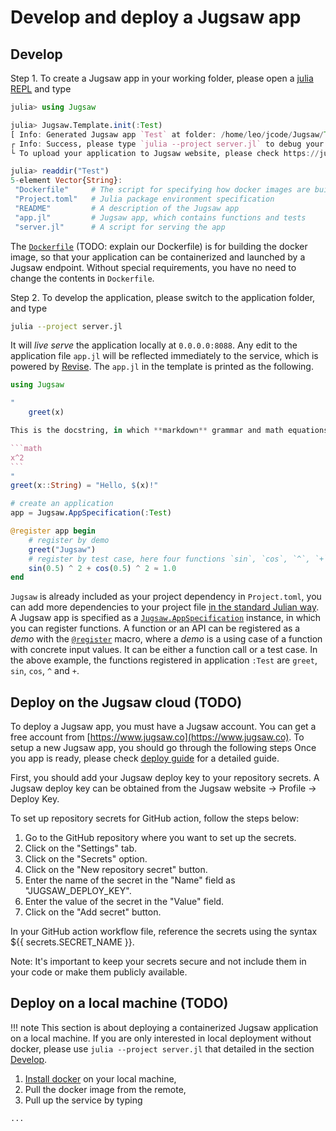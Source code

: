 # Develop and deploy a Jugsaw app

## Develop
Step 1. To create a Jugsaw app in your working folder, please open a [julia REPL](https://docs.julialang.org/en/v1/stdlib/REPL/) and type
```julia
julia> using Jugsaw

julia> Jugsaw.Template.init(:Test)
[ Info: Generated Jugsaw app `Test` at folder: /home/leo/jcode/Jugsaw/Test
┌ Info: Success, please type `julia --project server.jl` to debug your application locally.
└ To upload your application to Jugsaw website, please check https://jugsaw.github.io/Jugsaw/dev/developer

julia> readdir("Test")
5-element Vector{String}:
 "Dockerfile"     # The script for specifying how docker images are built
 "Project.toml"   # Julia package environment specification
 "README"         # A description of the Jugsaw app
 "app.jl"         # Jugsaw app, which contains functions and tests
 "server.jl"      # A script for serving the app
```
 
The [`Dockerfile`](https://docs.docker.com/develop/develop-images/dockerfile_best-practices/) (TODO: explain our Dockerfile) is for building the docker image, so that your application can be containerized and launched by a Jugsaw endpoint. Without special requirements, you have no need to change the contents in `Dockerfile`.

Step 2. To develop the application, please switch to the application folder, and type
```bash
julia --project server.jl
```
It will *live serve* the application locally at `0.0.0.0:8088`.
Any edit to the application file `app.jl` will be reflected immediately to the service, which is powered by [Revise](https://github.com/timholy/Revise.jl).
The `app.jl` in the template is printed as the following.

~~~julia
using Jugsaw

"
    greet(x)

This is the docstring, in which **markdown** grammar and math equations are supported

```math
x^2
```
"
greet(x::String) = "Hello, $(x)!"

# create an application
app = Jugsaw.AppSpecification(:Test)

@register app begin
    # register by demo
    greet("Jugsaw")
    # register by test case, here four functions `sin`, `cos`, `^`, `+` are registered.
    sin(0.5) ^ 2 + cos(0.5) ^ 2 ≈ 1.0
end
~~~

`Jugsaw` is already included as your project dependency in `Project.toml`, you can add more dependencies to your project file [in the standard Julian way](https://pkgdocs.julialang.org/v1/environments/).
A Jugsaw app is specified as a [`Jugsaw.AppSpecification`](@ref) instance, in which you can register functions.
A function or an API can be registered as a *demo* with the [`@register`](@ref) macro, where a *demo* is a using case of a function with concrete input values.
It can be either a function call or a test case.
In the above example, the functions registered in application `:Test` are `greet`, `sin`, `cos`, `^` and `+`.

## Deploy on the Jugsaw cloud (TODO)
To deploy a Jugsaw app, you must have a Jugsaw account. You can get a free account from [https://www.jugsaw.co](https://www.jugsaw.co). To setup a new Jugsaw app, you should go through the following steps
Once you app is ready, please check [deploy guide](https://jugsaw.github.io/Jugsaw/dev/developer) for a detailed guide.

First, you should add your Jugsaw deploy key to your repository secrets.
A Jugsaw deploy key can be obtained from the Jugsaw website -> Profile -> Deploy Key.

To set up repository secrets for GitHub action, follow the steps below:

1. Go to the GitHub repository where you want to set up the secrets.
2. Click on the "Settings" tab.
3. Click on the "Secrets" option.
4. Click on the "New repository secret" button.
5. Enter the name of the secret in the "Name" field as "JUGSAW_DEPLOY_KEY".
6. Enter the value of the secret in the "Value" field.
7. Click on the "Add secret" button.

In your GitHub action workflow file, reference the secrets using the syntax ${{ secrets.SECRET_NAME }}.

Note: It's important to keep your secrets secure and not include them in your code or make them publicly available.

## Deploy on a local machine (TODO)
!!! note
    This section is about deploying a containerized Jugsaw application on a local machine.
    If you are only interested in local deployment without docker, please use `julia --project server.jl` that detailed in the section [Develop](@ref).

1. [Install docker](https://docs.docker.com/engine/install/) on your local machine,
2. Pull the docker image from the remote,
3. Pull up the service by typing
```bash
...
```